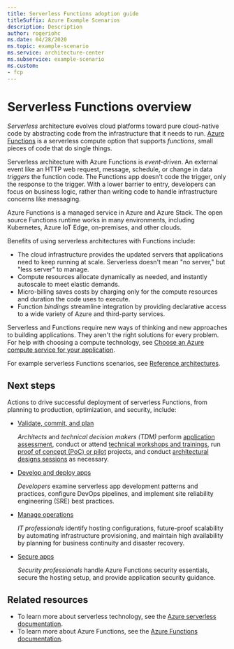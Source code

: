 ```yaml
---
title: Serverless Functions adoption guide
titleSuffix: Azure Example Scenarios
description: Description
author: rogeriohc
ms.date: 04/28/2020
ms.topic: example-scenario
ms.service: architecture-center
ms.subservice: example-scenario
ms.custom:
- fcp
---
```

# Serverless Functions overview

*Serverless* architecture evolves cloud platforms toward pure cloud-native code by abstracting code from the infrastructure that it needs to run. [Azure Functions](https://docs.microsoft.com/azure/azure-functions) is a serverless compute option that supports *functions*, small pieces of code that do single things.

Serverless architecture with Azure Functions is *event-driven*. An external event like an HTTP web request, message, schedule, or change in data *triggers* the function code. The Functions app doesn't code the trigger, only the response to the trigger. With a lower barrier to entry, developers can focus on business logic, rather than writing code to handle infrastructure concerns like messaging.

Azure Functions is a managed service in Azure and Azure Stack. The open source Functions runtime works in many environments, including Kubernetes, Azure IoT Edge, on-premises, and other clouds.

Benefits of using serverless architectures with Functions include:

- The cloud infrastructure provides the updated servers that applications need to keep running at scale. Serverless doesn't mean "no server," but "less server" to manage.
- Compute resources allocate dynamically as needed, and instantly autoscale to meet elastic demands.
- Micro-billing saves costs by charging only for the compute resources and duration the code uses to execute.
- Function *bindings* streamline integration by providing declarative access to a wide variety of Azure and third-party services.

Serverless and Functions require new ways of thinking and new approaches to building applications. They aren't the right solutions for every problem. For help with choosing a compute technology, see [Choose an Azure compute service for your application](../guide/technology-choices/compute-decision-tree.md).

For example serverless Functions scenarios, see [Reference architectures](reference-architectures.md).

## Next steps

Actions to drive successful deployment of serverless Functions, from planning to production, optimization, and security, include:

- [Validate, commit, and plan](validate-commit-serverless-adoption.md)
  
  *Architects* and *technical decision makers (TDM)* perform [application assessment](application-assessment.md), conduct or attend [technical workshops and trainings](technical-training.md), run [proof of concept (PoC) or pilot](poc-pilot.md) projects, and conduct [architectural designs sessions](ads.md) as necessary.
  
- [Develop and deploy apps](application-development.md)
  
  *Developers* examine serverless app development patterns and practices, configure DevOps pipelines, and implement site reliability engineering (SRE) best practices.
  
- [Manage operations](functions-app-operations.md)
  
  *IT professionals* identify hosting configurations, future-proof scalability by automating infrastructure provisioning, and maintain high availability by planning for business continuity and disaster recovery.
  
- [Secure apps](functions-app-security.md)
  
  *Security professionals* handle Azure Functions security essentials, secure the hosting setup, and provide application security guidance.

## Related resources
- To learn more about serverless technology, see the [Azure serverless documentation](https://azure.microsoft.com/solutions/serverless/).
- To learn more about Azure Functions, see the [Azure Functions documentation](https://docs.microsoft.com/azure/azure-functions/).

